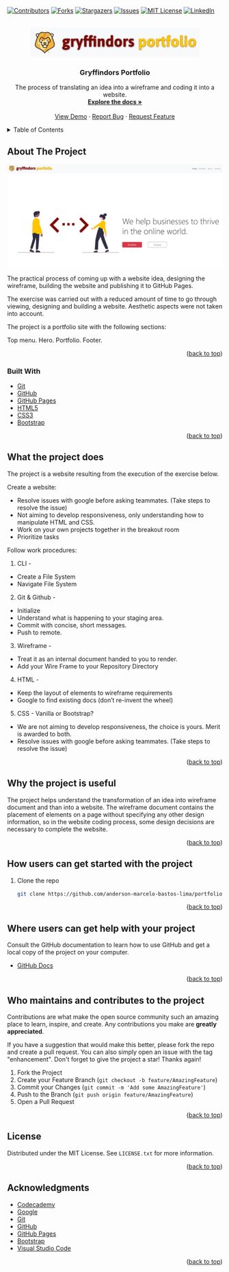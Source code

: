 <div id="top"></div>

<!-- PROJECT SHIELDS -->
<!--
*** I'm using markdown "reference style" links for readability.
*** Reference links are enclosed in brackets [ ] instead of parentheses ( ).
*** See the bottom of this document for the declaration of the reference variables
*** for contributors-url, forks-url, etc. This is an optional, concise syntax you may use.
*** https://www.markdownguide.org/basic-syntax/#reference-style-links
-->
[![Contributors][contributors-shield]][contributors-url]
[![Forks][forks-shield]][forks-url]
[![Stargazers][stars-shield]][stars-url]
[![Issues][issues-shield]][issues-url]
[![MIT License][license-shield]][license-url]
[![LinkedIn][linkedin-shield]][linkedin-url]

<!-- PROJECT LOGO -->
<br />
<div align="center">
  <a href="https://anderson-marcelo-bastos-lima.github.io/portfolio/">
    <img src="./resources/docs/logo.jpg" alt="Logo">
  </a>

  <h3 align="center"> Gryffindors Portfolio</h3>

  <p align="center">
    The process of translating an idea into a wireframe and coding it into a website.
    <br />
    <a href="https://github.com/anderson-marcelo-bastos-lima/portfolio#readme"><strong>Explore the docs »</strong></a>
    <br />
    <br />
    <a href="https://anderson-marcelo-bastos-lima.github.io/portfolio/">View Demo</a>
    ·
    <a href="https://github.com/anderson-marcelo-bastos-lima/portfolio/issues">Report Bug</a>
    ·
    <a href="https://github.com/anderson-marcelo-bastos-lima/portfolio/issues">Request Feature</a>
  </p>
</div>



<!-- TABLE OF CONTENTS -->
<details>
  <summary>Table of Contents</summary>
  <ol>
    <li>
      <a href="#about-the-project">About The Project</a>
      <ul>
        <li><a href="#built-with">Built With</a></li>
      </ul>
    </li>
    <li>
      <a href="#what-the-project-does">What the project does?</a>
    </li>
    <li><a href="#why-the-project-is-useful">Why the project is useful?</a></li>
    <li><a href="#how-users-can-get-started-with-the-project">How users can get started with the project?</a></li>
    <li><a href="#who-maintains-and-contributes-to-the-project">Who maintains and contributes to the project?</a></li>
    <li><a href="#license">License</a></li>
    <li><a href="#contact">Contact</a></li>
    <li><a href="#acknowledgments">Acknowledgments</a></li>
  </ol>
</details>



<!-- ABOUT THE PROJECT -->
## About The Project

[![Product Name Screen Shot][product-screenshot]](https://anderson-marcelo-bastos-lima.github.io/portfolio/)

The practical process of coming up with a website idea, designing the wireframe, building the website and publishing it to GitHub Pages.

The exercise was carried out with a reduced amount of time to go through viewing, designing and building a website. Aesthetic aspects were not taken into account.

The project is a portfolio site with the following sections:

Top menu.
Hero.
Portfolio.
Footer.

<p align="right">(<a href="#top">back to top</a>)</p>



### Built With
* [Git](https://git-scm.com/)
* [GitHub](https://github.com/)
* [GitHub Pages](https://pages.github.com/)
* [HTML5](https://en.wikipedia.org/wiki/HTML5)
* [CSS3](https://en.wikipedia.org/wiki/CSS)
* [Bootstrap](https://getbootstrap.com)

<p align="right">(<a href="#top">back to top</a>)</p>



<!-- WHAT THE PROJECT DOES -->
## What the project does

The project is a website resulting from the execution of the exercise below.

Create a website:
 - Resolve issues with google before asking teammates. (Take steps to resolve the issue)
 - Not aiming to develop responsiveness, only understanding how to manipulate HTML and CSS.
 - Work on your own projects together in the breakout room
 - Prioritize tasks

Follow work procedures:
1. CLI -
 - Create a File System
 -  Navigate File System
2. Git & Github -
 - Initialize
 - Understand what is happening to your staging area.
 - Commit with concise, short messages.
 - Push to remote.
3. Wireframe -
 - Treat it as an internal document handed to you to render.
 - Add your Wire Frame to your Repository Directory
4. HTML -
 - Keep the layout of elements to wireframe requirements
 - Google to find existing docs (don’t re-invent the wheel)
5. CSS - Vanilla or Bootstrap?
 - We are not aiming to develop responsiveness, the choice is yours. Merit is awarded to both.
 - Resolve issues with google before asking teammates. (Take steps to resolve the issue)

<p align="right">(<a href="#top">back to top</a>)</p>



<!-- WHY THE PROJECT IS USEFUL -->
## Why the project is useful

The project helps understand the transformation of an idea into wireframe document and than into a website.
The wireframe document contains the placement of elements on a page without specifying any other design information, so in the website coding process, some design decisions are necessary to complete the website.

<p align="right">(<a href="#top">back to top</a>)</p>



<!-- HOW USERS CAN GET STARTED WITH THE PROJECT -->
## How users can get started with the project

1. Clone the repo
   ```sh
   git clone https://github.com/anderson-marcelo-bastos-lima/portfolio.git
   ```

<p align="right">(<a href="#top">back to top</a>)</p>



<!-- WHERE USERS CAN GET HELP WITH YOUR PROJECT -->
## Where users can get help with your project

Consult the GitHub documentation to learn how to use GitHub and get a local copy of the project on your computer.

* [GitHub Docs](https://docs.github.com/)

<p align="right">(<a href="#top">back to top</a>)</p>



<!-- WHO MAINTAINS AND CONTRIBUTES TO THE PROJECT -->
## Who maintains and contributes to the project

Contributions are what make the open source community such an amazing place to learn, inspire, and create. Any contributions you make are **greatly appreciated**.

If you have a suggestion that would make this better, please fork the repo and create a pull request. You can also simply open an issue with the tag "enhancement".
Don't forget to give the project a star! Thanks again!

1. Fork the Project
2. Create your Feature Branch (`git checkout -b feature/AmazingFeature`)
3. Commit your Changes (`git commit -m 'Add some AmazingFeature'`)
4. Push to the Branch (`git push origin feature/AmazingFeature`)
5. Open a Pull Request

<p align="right">(<a href="#top">back to top</a>)</p>



<!-- LICENSE -->
## License

Distributed under the MIT License. See `LICENSE.txt` for more information.

<p align="right">(<a href="#top">back to top</a>)</p>



<!-- ACKNOWLEDGMENTS -->
## Acknowledgments

* [Codecademy](https://www.codecademy.com/)
* [Google](https://www.google.com/)
* [Git](https://git-scm.com/)
* [GitHub](https://github.com/)
* [GitHub Pages](https://pages.github.com/)
* [Bootstrap](https://getbootstrap.com/)
* [Visual Studio Code](https://code.visualstudio.com/)

<p align="right">(<a href="#top">back to top</a>)</p>



<!-- MARKDOWN LINKS & IMAGES -->
<!-- https://www.markdownguide.org/basic-syntax/#reference-style-links -->
[contributors-shield]: https://img.shields.io/github/contributors/anderson-marcelo-bastos-lima/portfolio.svg?style=for-the-badge
[contributors-url]: https://github.com/anderson-marcelo-bastos-lima/portfolio/graphs/contributors
[forks-shield]: https://img.shields.io/github/forks/anderson-marcelo-bastos-lima/portfolio.svg?style=for-the-badge
[forks-url]: https://github.com/anderson-marcelo-bastos-lima/portfolio/network/members
[stars-shield]: https://img.shields.io/github/stars/anderson-marcelo-bastos-lima/portfolio.svg?style=for-the-badge
[stars-url]: https://github.com/anderson-marcelo-bastos-lima/portfolio/stargazers
[issues-shield]: https://img.shields.io/github/issues/anderson-marcelo-bastos-lima/portfolio.svg?style=for-the-badge
[issues-url]: https://github.com/anderson-marcelo-bastos-lima/portfolio/issues
[license-shield]: https://img.shields.io/github/license/anderson-marcelo-bastos-lima/portfolio.svg?style=for-the-badge
[license-url]: https://github.com/anderson-marcelo-bastos-lima/portfolio/blob/main/LICENSE.txt
[linkedin-shield]: https://img.shields.io/badge/-LinkedIn-black.svg?style=for-the-badge&logo=linkedin&colorB=555
[linkedin-url]: https://www.linkedin.com/in/anderson-marcelo-bastos-lima/
[product-screenshot]: ./resources/docs/Screenshot.jpg